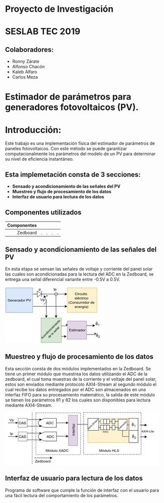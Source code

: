 # Proyecto de Investigación
# SESLAB TEC 2019

## Colaboradores:
* Ronny Zárate
* Alfonso Chacón
* Kaleb Alfaro
* Carlos Meza
# Estimador de parámetros para generadores fotovoltaicos **(PV)**.


# Introducción:

Este trabajo es una implementación física del estimador de parámetros de paneles fotovoltaicos. Con este método se puede garantizar computacionalmente los parámetros del modelo de un PV para determinar su nivel de eficiencia instantáneo.


## Esta implemetación consta de 3 secciones:

* **Sensado y acondicionamiento de las señales del PV**
* **Muestreo y flujo de procesamiento de los datos**
* **Interfaz de usuario para lectura de los datos**

## Componentes utilizados

| Componentes| | | | |
|-:|-:|-:|-:|-:|
|Zedboard|.|.|.|.|


##  Sensado y acondicionamiento de las señales del PV

En esta etapa se sensan las señales de voltaje y corriente del panel solar las cuales son acondicionadas para la lectura del ADC en la Zedboard, se entrega una señal diferencial variante entre -0.5V a 0.5V.

![Diagrama de bloques de conexión del estimador](https://github.com/RonnyZF/PV_Parameters_estimator/blob/master/Archivos_readme/Diagrama_cas.jpeg)

## Muestreo y flujo de procesamiento de los datos

Esta sección consta de dos módulos implementados en la Zedboard. Se tiene un primer módulo que muestrea los datos utilizando el ADC de la zedboard, el cual toma muestras de la corriente y el voltaje del panel solar, estos son enviados mediante protocolo AXI4-Stream al segundo módulo el cual recibe los datos entregados por el ADC son almacenados en una interfaz FIFO para su procesamiento matemático, la salida de este módulo se tienen los parámetros θ̂1 y θ̂2 los cuales son disponibles para lectura mediante AXI4-Stream.

![Diagrama de bloques IP implementados](https://github.com/RonnyZF/PV_Parameters_estimator/blob/master/Archivos_readme/Diagrama_zedboard.jpeg)

## Interfaz de usuario para lectura de los datos

Programa de software que cumple la función de interfaz con el usuario para una fácil lectura del comportamiento de los parámetros.
